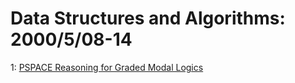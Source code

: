 # Data Structures and Algorithms: 2000/5/08-14  
1: [PSPACE Reasoning for Graded Modal Logics](https://doi.org/10.48550/arXiv.cs/0005009)  